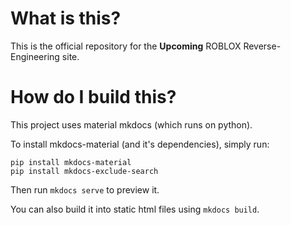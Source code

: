# What is this?
This is the official repository for the **Upcoming** ROBLOX Reverse-Engineering site.

# How do I build this?
This project uses material mkdocs (which runs on python).

To install mkdocs-material (and it's dependencies), simply run:

    pip install mkdocs-material
    pip install mkdocs-exclude-search
    
Then run `mkdocs serve` to preview it.

You can also build it into static html files using `mkdocs build`.

